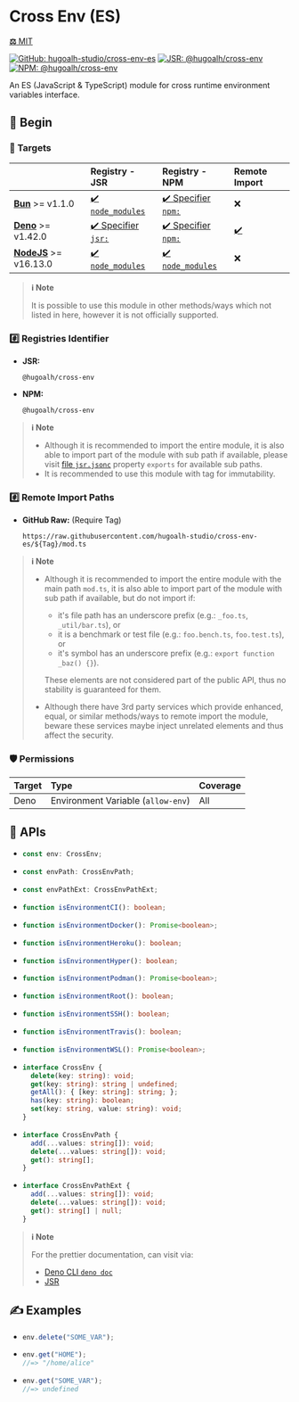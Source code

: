 # Cross Env (ES)

[**⚖️** MIT](./LICENSE.md)

[![GitHub: hugoalh-studio/cross-env-es](https://img.shields.io/github/v/release/hugoalh-studio/cross-env-es?label=hugoalh-studio/cross-env-es&labelColor=181717&logo=github&logoColor=ffffff&sort=semver&style=flat "GitHub: hugoalh-studio/cross-env-es")](https://github.com/hugoalh-studio/cross-env-es)
[![JSR: @hugoalh/cross-env](https://img.shields.io/jsr/v/@hugoalh/cross-env?label=JSR%20@hugoalh/cross-env&labelColor=F7DF1E&logoColor=000000&style=flat "JSR: @hugoalh/cross-env")](https://jsr.io/@hugoalh/cross-env)
[![NPM: @hugoalh/cross-env](https://img.shields.io/npm/v/@hugoalh/cross-env?label=@hugoalh/cross-env&labelColor=CB3837&logo=npm&logoColor=ffffff&style=flat "NPM: @hugoalh/cross-env")](https://www.npmjs.com/package/@hugoalh/cross-env)

An ES (JavaScript & TypeScript) module for cross runtime environment variables interface.

## 🔰 Begin

### 🎯 Targets

|  | **Registry - JSR** | **Registry - NPM** | **Remote Import** |
|:--|:--|:--|:--|
| **[Bun](https://bun.sh/)** >= v1.1.0 | [✔️ `node_modules`](https://jsr.io/docs/npm-compatibility) | [✔️ Specifier `npm:`](https://bun.sh/docs/runtime/autoimport) | ❌ |
| **[Deno](https://deno.land/)** >= v1.42.0 | [✔️ Specifier `jsr:`](https://jsr.io/docs/with/deno) | [✔️ Specifier `npm:`](https://docs.deno.com/runtime/manual/node/npm_specifiers) | [✔️](https://docs.deno.com/runtime/manual/basics/modules/#remote-import) |
| **[NodeJS](https://nodejs.org/)** >= v16.13.0 | [✔️ `node_modules`](https://jsr.io/docs/with/node) | [✔️ `node_modules`](https://docs.npmjs.com/using-npm-packages-in-your-projects) | ❌ |

> **ℹ️ Note**
>
> It is possible to use this module in other methods/ways which not listed in here, however it is not officially supported.

### #️⃣ Registries Identifier

- **JSR:**
  ```
  @hugoalh/cross-env
  ```
- **NPM:**
  ```
  @hugoalh/cross-env
  ```

> **ℹ️ Note**
>
> - Although it is recommended to import the entire module, it is also able to import part of the module with sub path if available, please visit [file `jsr.jsonc`](./jsr.jsonc) property `exports` for available sub paths.
> - It is recommended to use this module with tag for immutability.

### #️⃣ Remote Import Paths

- **GitHub Raw:** (Require Tag)
  ```
  https://raw.githubusercontent.com/hugoalh-studio/cross-env-es/${Tag}/mod.ts
  ```

> **ℹ️ Note**
>
> - Although it is recommended to import the entire module with the main path `mod.ts`, it is also able to import part of the module with sub path if available, but do not import if:
>
>   - it's file path has an underscore prefix (e.g.: `_foo.ts`, `_util/bar.ts`), or
>   - it is a benchmark or test file (e.g.: `foo.bench.ts`, `foo.test.ts`), or
>   - it's symbol has an underscore prefix (e.g.: `export function _baz() {}`).
>
>   These elements are not considered part of the public API, thus no stability is guaranteed for them.
> - Although there have 3rd party services which provide enhanced, equal, or similar methods/ways to remote import the module, beware these services maybe inject unrelated elements and thus affect the security.

### 🛡️ Permissions

| **Target** | **Type** | **Coverage** |
|:--|:--|:--|
| Deno | Environment Variable (`allow-env`) | All |

## 🧩 APIs

- ```ts
  const env: CrossEnv;
  ```
- ```ts
  const envPath: CrossEnvPath;
  ```
- ```ts
  const envPathExt: CrossEnvPathExt;
  ```
- ```ts
  function isEnvironmentCI(): boolean;
  ```
- ```ts
  function isEnvironmentDocker(): Promise<boolean>;
  ```
- ```ts
  function isEnvironmentHeroku(): boolean;
  ```
- ```ts
  function isEnvironmentHyper(): boolean;
  ```
- ```ts
  function isEnvironmentPodman(): Promise<boolean>;
  ```
- ```ts
  function isEnvironmentRoot(): boolean;
  ```
- ```ts
  function isEnvironmentSSH(): boolean;
  ```
- ```ts
  function isEnvironmentTravis(): boolean;
  ```
- ```ts
  function isEnvironmentWSL(): Promise<boolean>;
  ```
- ```ts
  interface CrossEnv {
    delete(key: string): void;
    get(key: string): string | undefined;
    getAll(): { [key: string]: string; };
    has(key: string): boolean;
    set(key: string, value: string): void;
  }
  ```
- ```ts
  interface CrossEnvPath {
    add(...values: string[]): void;
    delete(...values: string[]): void;
    get(): string[];
  }
  ```
- ```ts
  interface CrossEnvPathExt {
    add(...values: string[]): void;
    delete(...values: string[]): void;
    get(): string[] | null;
  }
  ```

> **ℹ️ Note**
>
> For the prettier documentation, can visit via:
>
> - [Deno CLI `deno doc`](https://deno.land/manual/tools/documentation_generator)
> - [JSR](https://jsr.io/@hugoalh/cross-env)

## ✍️ Examples

- ```ts
  env.delete("SOME_VAR");
  ```
- ```ts
  env.get("HOME");
  //=> "/home/alice"
  ```
- ```ts
  env.get("SOME_VAR");
  //=> undefined
  ```
